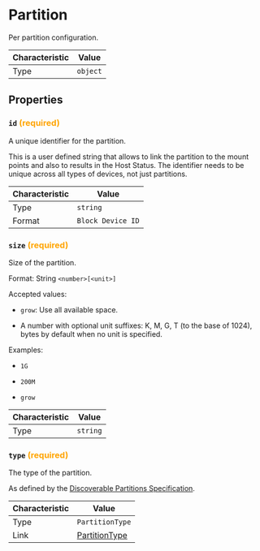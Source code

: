 <!-- THIS FILE IS AUTOMATICALLY GENERATED BY DOCBUILDER, DO NOT EDIT MANUALLY! -->

# Partition

Per partition configuration.

| Characteristic | Value    |
| -------------- | -------- |
| Type           | `object` |

## Properties

### `id` **<span style="color:orange;">(required)</span>**

A unique identifier for the partition.

This is a user defined string that allows to link the partition to the mount points and also to results in the Host Status. The identifier needs to be unique across all types of devices, not just partitions.

| Characteristic | Value             |
| -------------- | ----------------- |
| Type           | `string`          |
| Format         | `Block Device ID` |

### `size` **<span style="color:orange;">(required)</span>**

Size of the partition.

Format: String `<number>[<unit>]`

Accepted values:

- `grow`: Use all available space.

- A number with optional unit suffixes: K, M, G, T (to the base of 1024), bytes by default when no unit is specified.

Examples:

- `1G`

- `200M`

- `grow`

| Characteristic | Value    |
| -------------- | -------- |
| Type           | `string` |

### `type` **<span style="color:orange;">(required)</span>**

The type of the partition.

As defined by the [Discoverable Partitions Specification](https://uapi-group.org/specifications/specs/discoverable_partitions_specification/).

| Characteristic | Value                               |
| -------------- | ----------------------------------- |
| Type           | `PartitionType`                     |
| Link           | [PartitionType](./PartitionType.md) |

